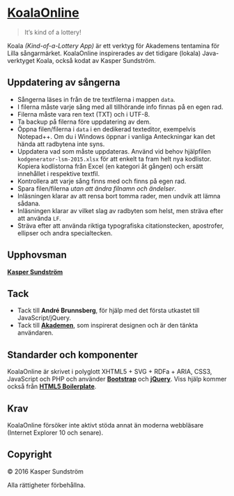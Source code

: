 # [KoalaOnline](http://koala.ksundstrom.fi/)

> It’s kind of a lottery!

Koala *(Kind-of-a-Lottery App)* är ett verktyg för Akademens tentamina för Lilla sångarmärket. KoalaOnline inspirerades av det tidigare (lokala) Java-verktyget Koala, också kodat av Kasper Sundström.


## Uppdatering av sångerna

* Sångerna läses in från de tre textfilerna i mappen `data`.
* I filerna måste varje sång med all tillhörande info finnas på en egen rad.
* Filerna måste vara ren text (TXT) och i UTF-8.
* Ta backup på filerna före uppdatering av dem.
* Öppna filen/filerna i `data` i en dedikerad texteditor, exempelvis Notepad++. Om du i Windows öppnar i vanliga Anteckningar kan det hända att radbytena inte syns.
* Uppdatera vad som måste uppdateras. Använd vid behov hjälpfilen `kodgenerator-lsm-2015.xlsx` för att enkelt ta fram helt nya kodlistor. Kopiera kodlistorna från Excel (en kategori åt gången) och ersätt innehållet i respektive textfil.
* Kontrollera att varje sång finns med och finns på egen rad.
* Spara filen/filerna *utan att ändra filnamn och ändelser*.
* Inläsningen klarar av att rensa bort tomma rader, men undvik att lämna sådana.
* Inläsningen klarar av vilket slag av radbyten som helst, men sträva efter att använda `LF`.
* Sträva efter att använda riktiga typografiska citationstecken, apostrofer, ellipser och andra specialtecken.


## Upphovsman

**[Kasper Sundström](https://twitter.com/ksundstrom)**


## Tack

* Tack till **André Brunnsberg**, för hjälp med det första utkastet till JavaScript/jQuery.
* Tack till **[Akademen](https://twitter.com/akademen)**, som inspirerat designen och är den tänkta användaren.


## Standarder och komponenter

KoalaOnline är skrivet i polyglott XHTML5 + SVG + RDFa + ARIA, CSS3, JavaScript och PHP och använder **[Bootstrap](https://getbootstrap.com/)** och **[jQuery](https://jquery.com/)**. Viss hjälp kommer också från **[HTML5 Boilerplate](https://html5boilerplate.com/)**.


## Krav

KoalaOnline försöker inte aktivt stöda annat än moderna webbläsare (Internet Explorer 10 och senare).


## Copyright

© 2016 Kasper Sundström

Alla rättigheter förbehållna.
